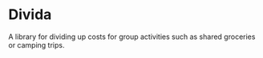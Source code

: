 Divida
======

A library for dividing up costs for group activities such as shared groceries or camping trips.
